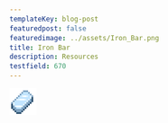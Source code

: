 ```yaml
---
templateKey: blog-post
featuredpost: false
featuredimage: ../assets/Iron_Bar.png
title: Iron Bar
description: Resources
testfield: 670
---
```

![Iron Bar](../assets/Iron_Bar.png)
